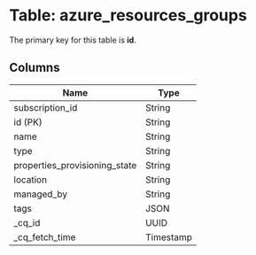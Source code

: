 # Table: azure_resources_groups


The primary key for this table is **id**.


## Columns
| Name          | Type          |
| ------------- | ------------- |
|subscription_id|String|
|id (PK)|String|
|name|String|
|type|String|
|properties_provisioning_state|String|
|location|String|
|managed_by|String|
|tags|JSON|
|_cq_id|UUID|
|_cq_fetch_time|Timestamp|
